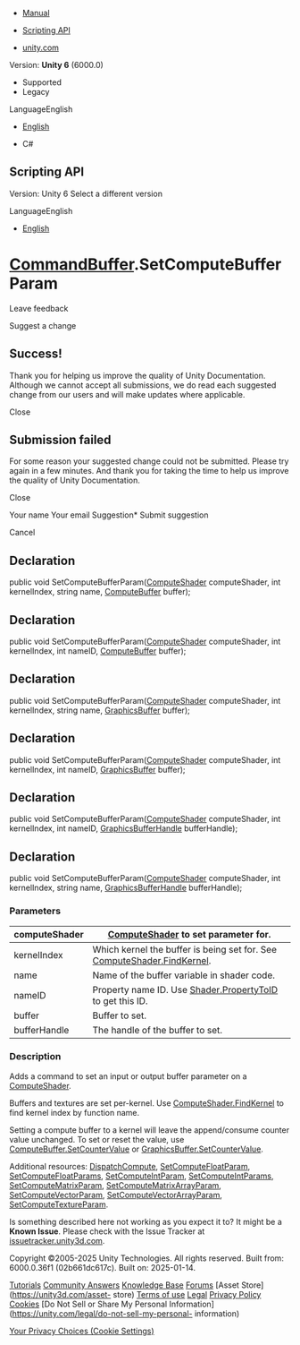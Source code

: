 [ ]()

  * [Manual](../Manual/index.html)
  * [Scripting API](../ScriptReference/index.html)

  * [unity.com](https://unity.com/)

Version: **Unity 6** (6000.0)

  * Supported
  * Legacy

LanguageEnglish

  * [English]()

  * C#

[ ](https://docs.unity3d.com)

## Scripting API

Version: Unity 6 Select a different version

LanguageEnglish

  * [English]()

#  [CommandBuffer](Rendering.CommandBuffer.html).SetComputeBufferParam

Leave feedback

Suggest a change

## Success!

Thank you for helping us improve the quality of Unity Documentation. Although
we cannot accept all submissions, we do read each suggested change from our
users and will make updates where applicable.

Close

## Submission failed

For some reason your suggested change could not be submitted. Please <a>try
again</a> in a few minutes. And thank you for taking the time to help us
improve the quality of Unity Documentation.

Close

Your name Your email Suggestion* Submit suggestion

Cancel

[ ]()

## Declaration

public void SetComputeBufferParam([ComputeShader](ComputeShader.html)
computeShader, int kernelIndex, string name,
[ComputeBuffer](ComputeBuffer.html) buffer);

## Declaration

public void SetComputeBufferParam([ComputeShader](ComputeShader.html)
computeShader, int kernelIndex, int nameID,
[ComputeBuffer](ComputeBuffer.html) buffer);

## Declaration

public void SetComputeBufferParam([ComputeShader](ComputeShader.html)
computeShader, int kernelIndex, string name,
[GraphicsBuffer](GraphicsBuffer.html) buffer);

## Declaration

public void SetComputeBufferParam([ComputeShader](ComputeShader.html)
computeShader, int kernelIndex, int nameID,
[GraphicsBuffer](GraphicsBuffer.html) buffer);

## Declaration

public void SetComputeBufferParam([ComputeShader](ComputeShader.html)
computeShader, int kernelIndex, int nameID,
[GraphicsBufferHandle](GraphicsBufferHandle.html) bufferHandle);

## Declaration

public void SetComputeBufferParam([ComputeShader](ComputeShader.html)
computeShader, int kernelIndex, string name,
[GraphicsBufferHandle](GraphicsBufferHandle.html) bufferHandle);

### Parameters

computeShader |  [ComputeShader](ComputeShader.html) to set parameter for.  
---|---  
kernelIndex | Which kernel the buffer is being set for. See [ComputeShader.FindKernel](ComputeShader.FindKernel.html).  
name | Name of the buffer variable in shader code.  
nameID | Property name ID. Use [Shader.PropertyToID](Shader.PropertyToID.html) to get this ID.  
buffer | Buffer to set.  
bufferHandle | The handle of the buffer to set.  
  
### Description

Adds a command to set an input or output buffer parameter on a
[ComputeShader](ComputeShader.html).

Buffers and textures are set per-kernel. Use
[ComputeShader.FindKernel](ComputeShader.FindKernel.html) to find kernel index
by function name.  
  
Setting a compute buffer to a kernel will leave the append/consume counter
value unchanged. To set or reset the value, use
[ComputeBuffer.SetCounterValue](ComputeBuffer.SetCounterValue.html) or
[GraphicsBuffer.SetCounterValue](GraphicsBuffer.SetCounterValue.html).  
  
Additional resources:
[DispatchCompute](Rendering.CommandBuffer.DispatchCompute.html),
[SetComputeFloatParam](Rendering.CommandBuffer.SetComputeFloatParam.html),
[SetComputeFloatParams](Rendering.CommandBuffer.SetComputeFloatParams.html),
[SetComputeIntParam](Rendering.CommandBuffer.SetComputeIntParam.html),
[SetComputeIntParams](Rendering.CommandBuffer.SetComputeIntParams.html),
[SetComputeMatrixParam](Rendering.CommandBuffer.SetComputeMatrixParam.html),
[SetComputeMatrixArrayParam](Rendering.CommandBuffer.SetComputeMatrixArrayParam.html),
[SetComputeVectorParam](Rendering.CommandBuffer.SetComputeVectorParam.html),
[SetComputeVectorArrayParam](Rendering.CommandBuffer.SetComputeVectorArrayParam.html),
[SetComputeTextureParam](Rendering.CommandBuffer.SetComputeTextureParam.html).

Is something described here not working as you expect it to? It might be a
**Known Issue**. Please check with the Issue Tracker at
[issuetracker.unity3d.com](https://issuetracker.unity3d.com).

Copyright ©2005-2025 Unity Technologies. All rights reserved. Built from:
6000.0.36f1 (02b661dc617c). Built on: 2025-01-14.

[Tutorials](https://unity3d.com/learn) [Community
Answers](https://answers.unity3d.com) [Knowledge
Base](https://support.unity3d.com/hc/en-us)
[Forums](https://forum.unity3d.com) [Asset Store](https://unity3d.com/asset-
store) [Terms of use](https://docs.unity3d.com/Manual/TermsOfUse.html)
[Legal](https://unity.com/legal) [Privacy
Policy](https://unity.com/legal/privacy-policy)
[Cookies](https://unity.com/legal/cookie-policy) [Do Not Sell or Share My
Personal Information](https://unity.com/legal/do-not-sell-my-personal-
information)

[Your Privacy Choices (Cookie Settings)](javascript:void\(0\);)

